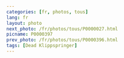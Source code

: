```yaml
---
categories: [fr, photos, tous]
lang: fr
layout: photo
next_photo: /fr/photos/tous/P0000027.html
picname: P0000397
prev_photo: /fr/photos/tous/P0000396.html
tags: [Dead Klippspringer]
---
```

